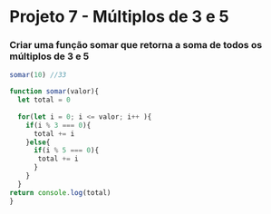 # Projeto 7 - Múltiplos de 3 e 5

### Criar uma função somar que retorna a soma de todos os múltiplos de 3 e 5

```jsx
somar(10) //33

function somar(valor){
  let total = 0
  
  for(let i = 0; i <= valor; i++ ){
    if(i % 3 === 0){
      total += i
    }else{
      if(i % 5 === 0){
       total += i
      }
    }
  }
return console.log(total)
}
```